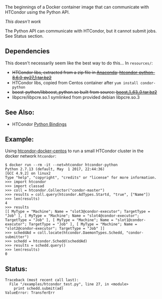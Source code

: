 The beginnings of a Docker container image that can communicate with HTCondor using the Python API.

_This doesn't work_

The Python API can communicate with HTCondor, but it cannot submit jobs.  See Status section.

## Dependencies
This doesn't necessarily seem like the best way to do this…
In `resources/`:
* ~~HTCondor libs, extracted from a zip file in [Anaconda](https://anaconda.org/kreczko/htcondor-python/files): [htcondor-python-8.6.0-py27_1.tar.bz2](https://anaconda.org/kreczko/htcondor-python/8.6.0/download/linux-64/htcondor-python-8.6.0-py27_1.tar.bz2)~~
* HTCondor libs, copied from Centos container after `yum install condor-python`
* ~~boost-python/libboost_python.so built from source: [boost_1_63_0.tar.bz2](https://pilotfiber.dl.sourceforge.net/project/boost/boost/1.63.0/boost_1_63_0.tar.bz2)~~
* libpcre/libpcre.so.1 symlinked from provided debian libpcre.so.3

## See Also:
* HTCondor [Python Bindings](http://research.cs.wisc.edu/htcondor/manual/v8.6/6_7Python_Bindings.html)

## Example:
Using [htcondor-docker-centos](https://github.com/SciDAS/htcondor-docker-centos) to run a small HTCondor cluster in the docker network `htcondor`:
```
$ docker run --rm -it --net=htcondor htcondor-python
Python 2.7.13 (default, May  1 2017, 22:44:36)
[GCC 4.9.2] on linux2
Type "help", "copyright", "credits" or "license" for more information.
>>> import htcondor
>>> import classad
>>> coll = htcondor.Collector("condor-master")
>>> results = coll.query(htcondor.AdTypes.Startd, "true", ["Name"])
>>> len(results)
4
>>> results
[[ MyType = "Machine"; Name = "slot3@condor-executor"; TargetType = "Job" ], [ MyType = "Machine"; Name = "slot4@condor-executor"; TargetType = "Job" ], [ MyType = "Machine"; Name = "slot1@condor-executor"; TargetType = "Job" ], [ MyType = "Machine"; Name = "slot2@condor-executor"; TargetType = "Job" ]]
>>> scheddAd = coll.locate(htcondor.DaemonTypes.Schedd, "condor-submitter")
>>> schedd = htcondor.Schedd(scheddAd)
>>> results = schedd.query()
>>> len(results)
0
```

## Status:
```
Traceback (most recent call last):
  File "/examples/htcondor_test.py", line 27, in <module>
    print schedd.submit(ad)
ValueError: TransferErr
```

